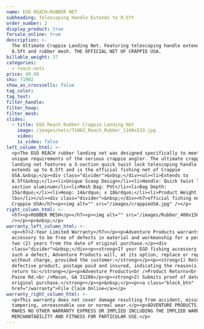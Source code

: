 ```yaml
---
name: EGO REACH—RUBBER NET
subheading: Telescoping Handle Extends to 8.5ft
order_number: 2
display_product: true
forsale_online: true
description: >-
  The Ultimate Crappie Landing Net. Featuring telescoping handle extends to
  8.5ft and rubber mesh. THE OFFICIAL NET OF CRAPPIE USA.
billable_weight: 37
categories:
  - reach-nets
price: 49.99
sku: 71002
show_as_crosssells: false
tag_color:
tag_text:
filter_handle:
filter_hoop:
filter_mesh:
slides:
  - title: EGO Reach Rubber Crappie Landing Net
    image: /images/nets/71002_Reach_Rubber_1160x533.jpg
    video:
    is_video: false
left_column_html: >-
  <p>The EGO REACH rubber landing net was designed specifically to meet the
  unique requirements of the serious crappie angler. The ultimate crappie
  landing net features a 3-section quick twist lock telescoping handle that
  extends up to 8.5ft and is the official fishing net of Crappie
  USA.&nbsp;</p><div class="divider">&nbsp;</div><ul><li>Extends to
  8.5ft&nbsp;</li><li>Unique Scoop Design</li><li>Handle: Quick twist lock 3
  section aluminum</li><li>Mesh Bag: PVC</li><li>Bag Depth:
  15&rdquo;</li><li>Hoop: 14&rdquo; x 18&rdquo;</li><li>Product Weight: 2.0
  lbs</li></ul><div class="divider">&nbsp;</div><h7>official fishing net of
  Crappie USA</h7><p><img alt="" src="/images/crappieUSA.jpg" /></p>
right_column_html: >-
  <h7><p>RUBBER MESH</p></h7><p><img alt="" src="/images/Rubber_400x150.jpg"
  /></p><p>&nbsp;</p>
warranty_left_column_html: >-
  <p><h7>2-Year Limited Warranty</h7></p><p>Adventure Products warrants your EGO
  accessory to be free of defects in material and workmanship for a period of
  two (2) years from the date of original purchase.</p><div
  class="divider">&nbsp;</div><p><strong>If your EGO fishing accessory exhibits
  such a defect, Adventure Products will, at its option, replace or repair it
  without charge, provided the customer:</strong></p><p><strong>1) Returns the
  defective product, postage paid and insured, indicating the reason(s) for the
  return to:</strong></p><p>Adventure Products<br />Product Returns<br />889 Guy
  Paine Rd.<br />Macon, GA 31206</p><p><strong>2) Submits proof of date of
  original purchase.</strong></p><p>&nbsp;</p><p><a class="block_btn"
  href="/warranty">File Claim Online</a></p>
warranty_right_column_html: >-
  <p>This warranty does not cover damage resulting from accident, misuse, abuse,
  tampering, unreasonable use or normal wear.</p><p>ADVENTURE PRODUCTS, INC.
  MAKES NO OTHER WARRANTY EXPRESS OR IMPLIED INCLUDING THE IMPLIED WARRANTIES OF
  MERCHANTABILITY AND FITNESS FOR PARTICULAR USE.</p>
---
```

